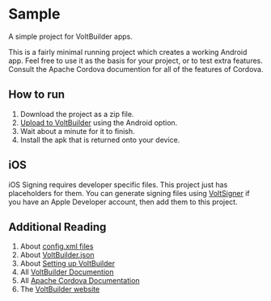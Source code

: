 # Sample

A simple project for VoltBuilder apps.

This is a fairly minimal running project which creates a working Android app.
Feel free to use it as the basis for your project, or to test extra features.
Consult the Apache Cordova documention for all of the features of Cordova.

## How to run

1. Download the project as a zip file.
1. [Upload to VoltBuilder](https://volt.build/upload/) using the Android option.
1. Wait about a minute for it to finish.
1. Install the apk that is returned onto your device.

## iOS

iOS Signing requires developer specific files. This project just has placeholders for them.
You can generate signing files using [VoltSigner](https://volt.build/certificate/) if you have an Apple Developer account,
then add them to this project.

## Additional Reading
1. About [config.xml files](https://cordova.apache.org/docs/en/latest/config_ref/index.html)
1. About [VoltBuilder.json](https://volt.build/docs/set_up/)
1. About [Setting up VoltBuilder](https://volt.build/docs/set_up/)
1. All [VoltBuilder Documention](https://volt.build/docs/all/)
1. All [Apache Cordova Documentation](https://cordova.apache.org/)
1. The [VoltBuilder website](http://volt.build)
